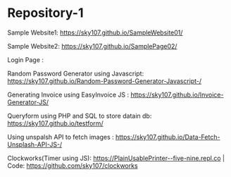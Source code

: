 # Repository-1

Sample Website1: https://sky107.github.io/SampleWebsite01/

Sample Website2: https://sky107.github.io/SamplePage02/ 

Login Page :  


Random Password Generator using Javascript: https://sky107.github.io/Random-Password-Generator-Javascript-/

Generating Invoice using EasyInvoice JS : https://sky107.github.io/Invoice-Generator-JS/

Queryform using PHP and SQL to store datain db: https://sky107.github.io/testform/

Using unspalsh API to fetch images : https://sky107.github.io/Data-Fetch-Unsplash-API-JS-/

Clockworks(Timer using JS): https://PlainUsablePrinter--five-nine.repl.co | Code: https://github.com/sky107/clockworks
 

